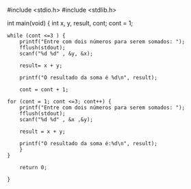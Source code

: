 #include <stdio.h>
#include <stdlib.h>

int main(void) {
	int x, y, result, cont;
	cont = 1;

	while (cont <=3 ) {
		printf("Entre com dois números para serem somados: ");
		fflush(stdout);
		scanf("%d %d" , &y, &x);

		result= x + y;

		printf("O resultado da soma é %d\n", result);

		cont = cont + 1;

	for (cont = 1; cont <=3; cont++) {
		printf("Entre com dois números para serem somados: ");
		fflush(stdout);
		scanf("%d %d" , &x ,&y);

		result = x + y;

		printf("O resultado da soma é:%d\n", result);
		}
	}

		return 0;

	}
